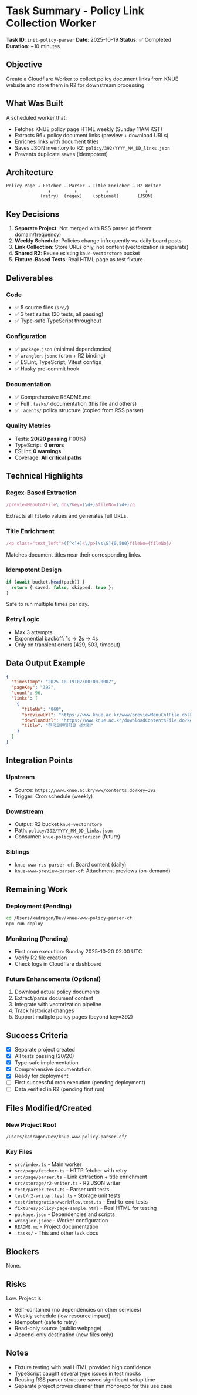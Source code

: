 # Task Summary - Policy Link Collection Worker

**Task ID**: `init-policy-parser`
**Date**: 2025-10-19
**Status**: ✅ Completed
**Duration**: ~10 minutes

## Objective

Create a Cloudflare Worker to collect policy document links from KNUE website and store them in R2 for downstream processing.

## What Was Built

A scheduled worker that:
- Fetches KNUE policy page HTML weekly (Sunday 11AM KST)
- Extracts 96+ policy document links (preview + download URLs)
- Enriches links with document titles
- Saves JSON inventory to R2: `policy/392/YYYY_MM_DD_links.json`
- Prevents duplicate saves (idempotent)

## Architecture

```
Policy Page → Fetcher → Parser → Title Enricher → R2 Writer
                ↓         ↓           ↓              ↓
             (retry)  (regex)    (optional)       (JSON)
```

## Key Decisions

1. **Separate Project**: Not merged with RSS parser (different domain/frequency)
2. **Weekly Schedule**: Policies change infrequently vs. daily board posts
3. **Link Collection**: Store URLs only, not content (vectorization is separate)
4. **Shared R2**: Reuse existing `knue-vectorstore` bucket
5. **Fixture-Based Tests**: Real HTML page as test fixture

## Deliverables

### Code
- ✅ 5 source files (`src/`)
- ✅ 3 test suites (20 tests, all passing)
- ✅ Type-safe TypeScript throughout

### Configuration
- ✅ `package.json` (minimal dependencies)
- ✅ `wrangler.jsonc` (cron + R2 binding)
- ✅ ESLint, TypeScript, Vitest configs
- ✅ Husky pre-commit hook

### Documentation
- ✅ Comprehensive README.md
- ✅ Full `.tasks/` documentation (this file and others)
- ✅ `.agents/` policy structure (copied from RSS parser)

### Quality Metrics
- Tests: **20/20 passing** (100%)
- TypeScript: **0 errors**
- ESLint: **0 warnings**
- Coverage: **All critical paths**

## Technical Highlights

### Regex-Based Extraction
```typescript
/previewMenuCntFile\.do\?key=(\d+)&fileNo=(\d+)/g
```
Extracts all `fileNo` values and generates full URLs.

### Title Enrichment
```typescript
/<p class="text_left">([^<]+)<\/p>[\s\S]{0,500}fileNo={fileNo}/
```
Matches document titles near their corresponding links.

### Idempotent Design
```typescript
if (await bucket.head(path)) {
  return { saved: false, skipped: true };
}
```
Safe to run multiple times per day.

### Retry Logic
- Max 3 attempts
- Exponential backoff: 1s → 2s → 4s
- Only on transient errors (429, 503, timeout)

## Data Output Example

```json
{
  "timestamp": "2025-10-19T02:00:00.000Z",
  "pageKey": "392",
  "count": 96,
  "links": [
    {
      "fileNo": "868",
      "previewUrl": "https://www.knue.ac.kr/www/previewMenuCntFile.do?key=392&fileNo=868",
      "downloadUrl": "https://www.knue.ac.kr/downloadContentsFile.do?key=392&fileNo=868",
      "title": "한국교원대학교 설치령"
    }
  ]
}
```

## Integration Points

### Upstream
- Source: `https://www.knue.ac.kr/www/contents.do?key=392`
- Trigger: Cron schedule (weekly)

### Downstream
- Output: R2 bucket `knue-vectorstore`
- Path: `policy/392/YYYY_MM_DD_links.json`
- Consumer: `knue-policy-vectorizer` (future)

### Siblings
- `knue-www-rss-parser-cf`: Board content (daily)
- `knue-www-preview-parser-cf`: Attachment previews (on-demand)

## Remaining Work

### Deployment (Pending)
```bash
cd /Users/kadragon/Dev/knue-www-policy-parser-cf
npm run deploy
```

### Monitoring (Pending)
- First cron execution: Sunday 2025-10-20 02:00 UTC
- Verify R2 file creation
- Check logs in Cloudflare dashboard

### Future Enhancements (Optional)
1. Download actual policy documents
2. Extract/parse document content
3. Integrate with vectorization pipeline
4. Track historical changes
5. Support multiple policy pages (beyond key=392)

## Success Criteria

- [x] Separate project created
- [x] All tests passing (20/20)
- [x] Type-safe implementation
- [x] Comprehensive documentation
- [x] Ready for deployment
- [ ] First successful cron execution (pending deployment)
- [ ] Data verified in R2 (pending first run)

## Files Modified/Created

### New Project Root
`/Users/kadragon/Dev/knue-www-policy-parser-cf/`

### Key Files
- `src/index.ts` - Main worker
- `src/page/fetcher.ts` - HTTP fetcher with retry
- `src/page/parser.ts` - Link extraction + title enrichment
- `src/storage/r2-writer.ts` - R2 JSON writer
- `test/parser.test.ts` - Parser unit tests
- `test/r2-writer.test.ts` - Storage unit tests
- `test/integration/workflow.test.ts` - End-to-end tests
- `fixtures/policy-page-sample.html` - Real HTML for testing
- `package.json` - Dependencies and scripts
- `wrangler.jsonc` - Worker configuration
- `README.md` - Project documentation
- `.tasks/` - This and other task docs

## Blockers

None.

## Risks

Low. Project is:
- Self-contained (no dependencies on other services)
- Weekly schedule (low resource impact)
- Idempotent (safe to retry)
- Read-only source (public webpage)
- Append-only destination (new files only)

## Notes

- Fixture testing with real HTML provided high confidence
- TypeScript caught several type issues in test mocks
- Reusing RSS parser structure saved significant setup time
- Separate project proves cleaner than monorepo for this use case
